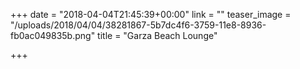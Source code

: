 +++
date = "2018-04-04T21:45:39+00:00"
link = ""
teaser_image = "/uploads/2018/04/04/38281867-5b7dc4f6-3759-11e8-8936-fb0ac049835b.png"
title = "Garza Beach Lounge"

+++
